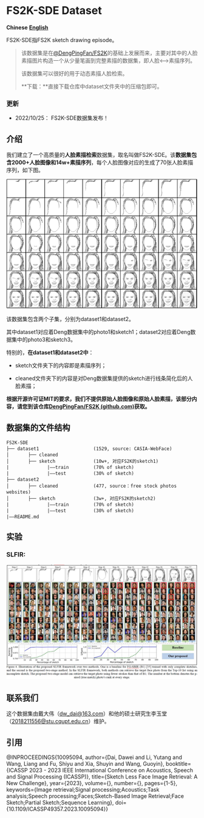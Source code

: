 # FS2K-SDE Dataset

**Chinese**		**[English](README_EN.MD)**

FS2K-SDE指FS2K sketch drawing episode。

> 该数据集是在[@DengPingFan/FS2K](https://github.com/DengPingFan/FS2K)的基础上发展而来，主要对其中的人脸素描图片构造一个从少量笔画到完整素描的数据集，即人脸<-->素描序列。
>
> 该数据集可以很好的用于动态素描人脸检索。
>
> **下载：**直接下载仓库中dataset文件夹中的压缩包即可。

### 更新

- 2022/10/25： FS2K-SDE数据集发布！

## 介绍

我们建立了一个高质量的**人脸素描检索**数据集，取名叫做FS2K-SDE。该**数据集包含2000+人脸图像和14w+素描序列**，每个人脸图像对应的生成了70张人脸素描序列，如下图。

![img](README.assets/wps1.png)

该数据集包含两个子集，分别为dataset1和dataset2。

其中dataset1对应着Deng数据集中的photo1和sketch1；dataset2对应着Deng数据集中的photo3和sketch3。

特别的，**在dataset1和dataset2中**：

- sketch文件夹下的内容即是素描序列；

- cleaned文件夹下的内容是对Deng数据集提供的sketch进行线条简化后的人脸素描；

**根据开源许可证MIT的要求，我们不提供原始人脸图像和原始人脸素描，该部分内容，请您到该仓库[DengPingFan/FS2K (github.com)](https://github.com/DengPingFan/FS2K)获取。**

## 数据集的文件结构

```
FS2K-SDE
├── dataset1                    (1529, source: CASIA-WebFace)
│       ├── cleaned
│       ├── sketch              (10w+, 对应FS2K的sketch1)
|              |——train         (70% of sketch)
|              |——test          (30% of sketch)
├── dataset2
│       ├── cleaned             (477, source：free stock photos websites)
│       ├── sketch              (3w+, 对应FS2K的sketch2)
|              |——train         (70% of sketch)
|              |——test          (30% of sketch)
|——README.md
```

## 实验

### SLFIR:

![image-20221025130509813](README.assets/image-20221025130509813.png)

## 联系我们

这个数据集由戴大伟（dw_dai@163.com）和他的硕士研究生李玉堂（2018211556@stu.cqupt.edu.cn）维护。

## 引用

@INPROCEEDINGS{10095094,
  author={Dai, Dawei and Li, Yutang and Wang, Liang and Fu, Shiyu and Xia, Shuyin and Wang, Guoyin},
  booktitle={ICASSP 2023 - 2023 IEEE International Conference on Acoustics, Speech and Signal Processing (ICASSP)}, 
  title={Sketch Less Face Image Retrieval: A New Challenge}, 
  year={2023},
  volume={},
  number={},
  pages={1-5},
  keywords={Image retrieval;Signal processing;Acoustics;Task analysis;Speech processing;Faces;Sketch-Based Image Retrieval;Face Sketch;Partial Sketch;Sequence Learning},
  doi={10.1109/ICASSP49357.2023.10095094}}

